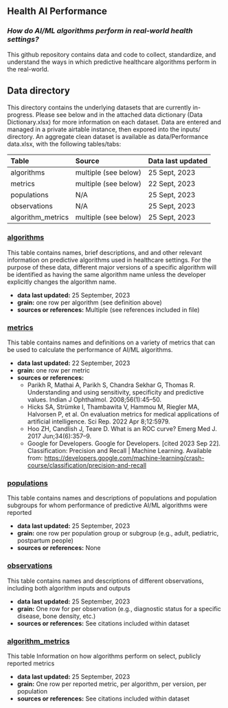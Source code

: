 ## Health AI Performance
### *How do AI/ML algorithms perform in real-world health settings?*

This github repository contains data and code to collect, standardize, and understand the ways in which predictive healthcare algorithms perform in the real-world.

## Data directory

This directory contains the underlying datasets that are currently in-progress. Please see below and in the attached data dictionary (Data Dictionary.xlsx) for more information on each dataset. Data are entered and managed in a private airtable instance, then expored into the inputs/ directory. An aggregate clean dataset is available as data/Performance data.xlsx, with the following tables/tabs:


| Table                    |  Source                                       | Data last updated
| :---                     | :---                                          | :--- 
| algorithms               | multiple (see below)                          | 25 Sept, 2023
| metrics                  | multiple (see below)                          | 22 Sept, 2023
| populations              | N/A                                           | 25 Sept, 2023
| observations             | N/A                                           | 25 Sept, 2023
| algorithm_metrics        | multiple (see below)                          | 25 Sept, 2023

### <u>algorithms</u>
This table contains names, brief descriptions, and and other relevant information on predictive algorithms used in healthcare settings. For the purpose of these data, different major versions of a specific algorithm will be identified as having the same algorithm name unless the developer explicitly changes the algorithm name.

   - **data last updated:** 25 September, 2023
   - **grain:** one row per algorithm (see definition above)
   - **sources or references:** Multiple (see references included in file)

### <u>metrics</u>
This table contains names and definitions on a variety of metrics that can be used to calculate the performance of AI/ML algorithms. 

   - **data last updated:** 22 September, 2023
   - **grain:** one row per metric
   - **sources or references:** 
      - Parikh R, Mathai A, Parikh S, Chandra Sekhar G, Thomas R. Understanding and using sensitivity, specificity and predictive values. Indian J Ophthalmol. 2008;56(1):45–50. 
      - Hicks SA, Strümke I, Thambawita V, Hammou M, Riegler MA, Halvorsen P, et al. On evaluation metrics for medical applications of artificial intelligence. Sci Rep. 2022 Apr 8;12:5979. 
      - Hoo ZH, Candlish J, Teare D. What is an ROC curve? Emerg Med J. 2017 Jun;34(6):357–9. 
      - Google for Developers. Google for Developers. [cited 2023 Sep 22]. Classification: Precision and Recall | Machine Learning. Available from: https://developers.google.com/machine-learning/crash-course/classification/precision-and-recall

### <u>populations</u>
This table contains names and descriptions of populations and population subgroups for whom performance of predictive AI/ML algorithms were reported

   - **data last updated:** 25 September, 2023
   - **grain:** one row per population group or subgroup (e.g., adult, pediatric, postpartum people)
   - **sources or references:** None

### <u>observations</u>
This table contains names and descriptions of different observations, including both algorithm inputs and outputs

   - **data last updated:** 25 September, 2023
   - **grain:** One row for per observation (e.g., diagnostic status for a specific disease, bone density, etc.)
   - **sources or references:** See citations included within dataset

### <u>algorithm_metrics</u>
This table Information on how algorithms perform on select, publicly reported metrics

   - **data last updated:** 25 September, 2023
   - **grain:** One row per reported metric, per algorithm, per version, per population
   - **sources or references:** See citations included within dataset


